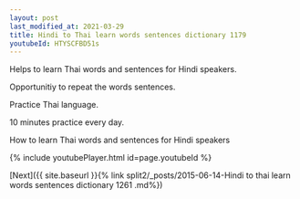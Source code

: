 ```yaml
---
layout: post
last_modified_at: 2021-03-29
title: Hindi to Thai learn words sentences dictionary 1179 
youtubeId: HTYSCFBD51s
---
```

 
 
Helps to learn Thai words and sentences for Hindi speakers.

Opportunitiy to repeat the words sentences. 

Practice Thai language. 
 
10 minutes practice every day. 
 
How to learn Thai words and sentences for Hindi speakers 
 
{% include youtubePlayer.html id=page.youtubeId %}
 
 
[Next]({{ site.baseurl }}{% link  split2/_posts/2015-06-14-Hindi to thai learn words sentences dictionary 1261 .md%})
 

